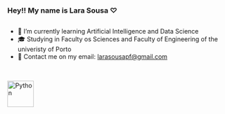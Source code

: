 ### Hey!! My name is Lara Sousa ♡
##
- 🤖 I’m currently learning Artificial Intelligence and Data Science
- 🎓 Studying in Faculty os Sciences and Faculty of Engineering of the univeristy of Porto 
- 📩 Contact me on my email: larasousapf@gmail.com

##

<div style="display: inline_block"><br>
  <img align="center" alt="Python" width="60" height="60" src="https://raw.githubusercontent.com/LaraSousa34/LaraSousa34/main/assets/python-icon.svg">
</div>








